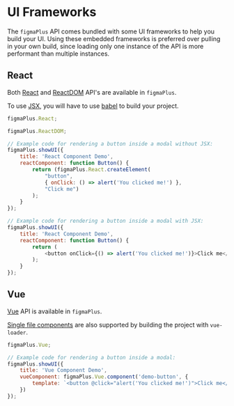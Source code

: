 # UI Frameworks

The `figmaPlus` API comes bundled with some UI frameworks to help you build your UI. Using these embedded frameworks is preferred over pulling in your own build, since loading only one instance of the API is more performant than multiple instances.

## React

Both [React](https://reactjs.org/docs/react-api.html) and [ReactDOM](https://reactjs.org/docs/react-dom.html) API's are available in `figmaPlus`.

To use [JSX](https://reactjs.org/docs/introducing-jsx.html), you will have to use [babel](https://reactjs.org/docs/add-react-to-a-website.html#add-jsx-to-a-project) to build your project.

```javascript
figmaPlus.React;

figmaPlus.ReactDOM;
```

<!-- prettier-ignore -->
```javascript
// Example code for rendering a button inside a modal without JSX:
figmaPlus.showUI({
	title: 'React Component Demo',
	reactComponent: function Button() {
		return (figmaPlus.React.createElement(
			"button",
			{ onClick: () => alert('You clicked me!') },
			"Click me")
		);
	}
});

// Example code for rendering a button inside a modal with JSX:
figmaPlus.showUI({
	title: 'React Component Demo',
	reactComponent: function Button() {
		return (
			<button onClick={() => alert('You clicked me!')}>Click me</button>
		);
	}
});
```

## Vue

[Vue](https://vuejs.org/) API is available in `figmaPlus`.

[Single file components](https://vuejs.org/v2/guide/single-file-components.html) are also supported by building the project with `vue-loader`.

```javascript
figmaPlus.Vue;
```

<!-- prettier-ignore -->
```javascript
// Example code for rendering a button inside a modal:
figmaPlus.showUI({
	title: 'Vue Component Demo',
	vueComponent: figmaPlus.Vue.component('demo-button', {
		template: `<button @click="alert('You clicked me!')">Click me</button>`
	})
});
```
